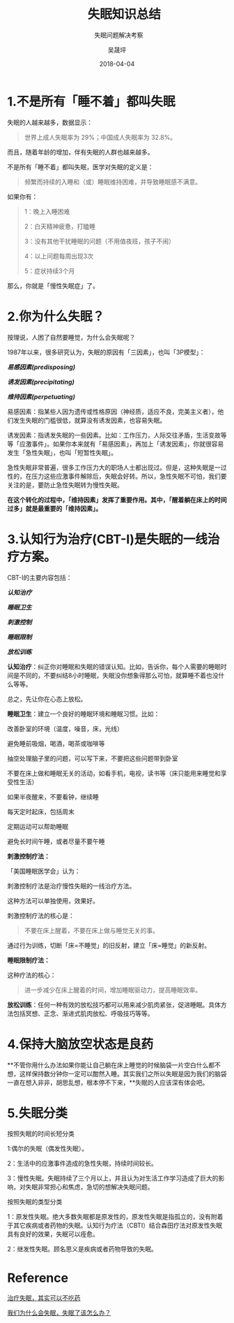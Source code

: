 ﻿---
layout:     post
title:      失眠知识总结
subtitle:   失眠问题解决考察
date:       2018-04-04
author:     吴晟坪
header-img: img/Survey_bg.jpg
catalog: true
tags:
    - Survey
---

# 1.不是所有「睡不着」都叫失眠


失眠的人越来越多，数据显示：


>世界上成人失眠率为 29%；中国成人失眠率为 32.8%。


而且，随着年龄的增加，伴有失眠的人群也越来越多。



不是所有「睡不着」都叫失眠，医学对失眠的定义是：


>频繁而持续的入睡和（或）睡眠维持困难，并导致睡眠感不满意。

如果你有：

>1：晚上入睡困难
>
>2：白天精神疲惫，打瞌睡
>
>3：没有其他干扰睡眠的问题（不用值夜班，孩子不闹）
>
>4：以上问题每周出现3次
>
>5：症状持续3个月


那么，你就是「慢性失眠症」了。

# 2.你为什么失眠？

按理说，人困了自然要睡觉，为什么会失眠呢？



1987年以来，很多研究认为，失眠的原因有「三因素」，也叫「3P模型」：

***易感因素(predisposing)***

***诱发因素(precipitating)***

***维持因素(perpetuating)***


易感因素：指某些人因为遗传或性格原因（神经质，适应不良，完美主义者），他们发生失眠的门槛很低，就算没有诱发因素，也容易失眠。


诱发因素：指诱发失眠的一些因素。比如：工作压力，人际交往矛盾，生活变故等等「应激事件」。如果你本来就有「易感因素」，再加上「诱发因素」，你就很容易发生「急性失眠」，也叫「短暂性失眠」。

急性失眠非常普遍，很多工作压力大的职场人士都出现过。但是，这种失眠是一过性的，在压力这些应激事件解除后，失眠会好转。所以，急性失眠不可怕，我们要关注的是，要防止急性失眠转为慢性失眠。



**在这个转化的过程中，「维持因素」发挥了重要作用。其中，「醒着躺在床上的时间过多」就是最重要的「维持因素」。**

# 3.认知行为治疗(CBT-I)是失眠的一线治疗方案。

CBT-I的主要内容包括：

***认知治疗***

***睡眠卫生***

***刺激控制***

***睡眠限制***

***放松训练***


**认知治疗**：纠正你对睡眠和失眠的错误认知。比如，告诉你，每个人需要的睡眠时间是不同的，不要纠结8小时睡眠，失眠没你想象得那么可怕，就算睡不着也没什么等等。

总之，先让你在心态上放松。



**睡眠卫生**：建立一个良好的睡眠环境和睡眠习惯。比如：

改善卧室的环境（温度，噪音，床，光线）

避免睡前吸烟，喝酒，喝茶或咖啡等

抽空处理脑子里的问题，可以写下来，不要把这些问题带到卧室

不要在床上做和睡眠无关的活动，如看手机，电视，读书等（床只能用来睡觉和享受性生活）

如果半夜醒来，不要看钟，继续睡

每天定时起床，包括周末

定期运动可以帮助睡眠

避免长时间午睡，或者尽量不要午睡


**刺激控制疗法：**

「美国睡眠医学会」认为：

刺激控制疗法是治疗慢性失眠的一线治疗方法。


这种方法可以单独使用，效果好。



刺激控制疗法的核心是：

>不要在床上醒着，不要在床上做与睡觉无关的事。


通过行为训练，切断「床=不睡觉」的旧反射，建立「床=睡觉」的新反射。

**睡眠限制疗法：**

这种疗法的核心：

>进一步减少在床上醒着的时间，增加睡眠驱动力，提高睡眠效率。

**放松训练**：任何一种有效的放松技巧都可以用来减少肌肉紧张，促进睡眠。具体方法包括冥想、正念、渐进式肌肉放松、呼吸技巧等等。

# 4.保持大脑放空状态是良药

**不管你用什么办法如果你能让自己躺在床上睡觉的时候脑袋一片空白什么都不想，这样保持数分钟你一定可以酣然入睡。其实我们之所以失眠是因为我们的脑袋一直在想入非非，胡思乱想，根本停不下来，**失眠的人应该深有体会吧。

# 5.失眠分类

按照失眠的时间长短分类

1:偶尔的失眠（偶发性失眠）。

2：生活中的应激事件造成的急性失眠，持续时间较长。

3：慢性失眠。失眠持续了三个月以上，并且认为对生活工作学习造成了巨大的影响，对失眠非常担心和焦虑，急切的想解决失眠问题。

按照失眠的类型分类

1：原发性失眠。绝大多数失眠都是原发性的，原发性失眠是指孤立的，没有附着于其它疾病或者药物的失眠。认知行为疗法（CBTI）结合森田疗法对原发性失眠具有良好的效果，失眠可以痊愈。

2：继发性失眠。顾名思义是疾病或者药物导致的失眠。
# Reference
[治疗失眠，其实可以不吃药](https://zhuanlan.zhihu.com/p/32501568)

[我们为什么会失眠，失眠了该怎么办？](https://www.zhihu.com/question/21680751/answer/125886472)

